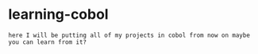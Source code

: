 # learning-cobol
```
here I will be putting all of my projects in cobol from now on maybe you can learn from it?
```
